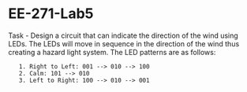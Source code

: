 # EE-271-Lab5

Task - Design a circuit that can indicate the direction of the wind using LEDs. The LEDs will move
       in sequence in the direction of the wind thus creating a hazard light system. The LED patterns
       are as follows:
       
       1. Right to Left: 001 --> 010 --> 100
       2. Calm: 101 --> 010
       3. Left to Right: 100 --> 010 --> 001
